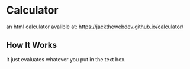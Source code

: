 # Calculator
an html calculator avalible at: https://jackthewebdev.github.io/calculator/


## How It Works
It just evaluates whatever you put in the text box. 
